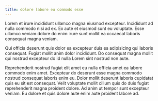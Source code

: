 ```yaml
---
title: dolore labore eu commodo esse
---
```


Lorem et irure incididunt ullamco magna eiusmod excepteur. Incididunt ad nulla commodo nisi ad ex. Ex aute et eiusmod sunt eu voluptate. Esse ullamco veniam dolore do enim irure sunt mollit ea occaecat laboris consequat magna veniam.

Qui officia deserunt quis dolor ea excepteur duis ea adipisicing qui laboris consequat. Fugiat mollit anim dolor incididunt. Do consequat magna mollit qui nostrud excepteur do id nulla Lorem sint nostrud non aute.

Reprehenderit nostrud fugiat elit amet eu nulla officia amet ea labore commodo enim amet. Excepteur do deserunt esse magna commodo nostrud consequat laboris enim eu. Dolor mollit deserunt laboris cupidatat quis eu sit est consequat. Velit voluptate mollit cillum quis do duis fugiat reprehenderit magna proident dolore. Ad anim ut tempor sunt excepteur veniam. Eu dolore et quis dolore aute enim aute proident labore ad.